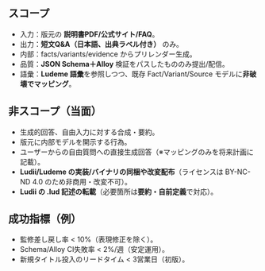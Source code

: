 ## スコープ
- 入力：版元の **説明書PDF/公式サイト/FAQ**。
- 出力：**短文Q&A（日本語、出典ラベル付き）** のみ。
- 内部：facts/variants/evidence からプリレンダー生成。
- 品質：**JSON Schema＋Alloy** 検証をパスしたもののみ提出/配信。
- 語彙：**Ludeme 語彙**を参照しつつ、既存 Fact/Variant/Source モデルに**非破壊でマッピング**。

## 非スコープ（当面）
- 生成的回答、自由入力に対する合成・要約。
- 版元に内部モデルを開示する行為。
- ユーザーからの自由質問への直接生成回答（※マッピングのみを将来計画に記載）。
- **Ludii/Ludeme の実装/バイナリの同梱や改変配布**（ライセンスは BY-NC-ND 4.0 のため非商用・改変不可）。
- **Ludii の .lud 記述の転載**（必要箇所は**要約・自前定義**で対応）。

## 成功指標（例）
- 監修差し戻し率 < 10%（表現修正を除く）。
- Schema/Alloy CI失敗率 < 2%/週（安定運用）。
- 新規タイトル投入のリードタイム < 3営業日（初版）。

